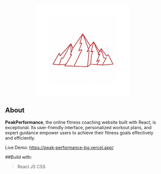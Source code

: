 <div align='center'><img src='https://github.com/Qnkisa/PeakPerformance/blob/main/public/website-logo.png?raw=true'/></div>

## About

__PeakPerformance__, the online fitness coaching website built with React, is exceptional. Its user-friendly interface, personalized workout plans, and expert guidance empower users to achieve their fitness goals effectively and efficiently.

Live Demo: https://peak-performance-bg.vercel.app/

##Build with:
>React JS
>CSS
